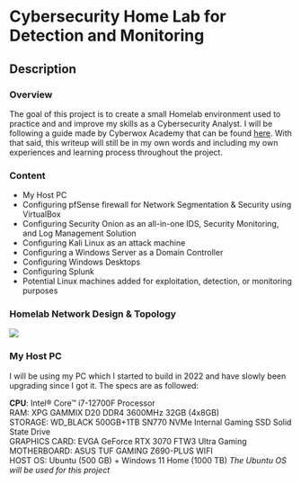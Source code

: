 <h1>Cybersecurity Home Lab for Detection and Monitoring</h1>

<h2>Description</h2>
<h3> Overview </h3>
<p> The goal of this project is to create a small Homelab environment used to practice and and improve my skills as a Cybersecurity Analyst. I will be following a guide made by Cyberwox Academy that can be found <a href = "https://cyberwoxacademy.com/building-a-cybersecurity-homelab-for-detection-monitoring/">here</a>. With that said, this writeup will still be in my own words and including my own experiences and learning process throughout the project.</p>
<h3> Content </h3>
<ul>
 <li>My Host PC</li>
 <li>Configuring pfSense firewall for Network Segmentation & Security using VirtualBox</li>
 <li>Configuring Security Onion as an all-in-one IDS, Security Monitoring, and Log Management Solution</li>
 <li>Configuring Kali Linux as an attack machine</li>
 <li>Configuring a Windows Server as a Domain Controller</li>
 <li>Configuring Windows Desktops</li>
 <li>Configuring Splunk</li>
 <li>Potential Linux machines added for exploitation, detection, or monitoring purposes</li>
</ul>
<h3>Homelab Network Design & Topology</h3>
<img src = "https://static.wixstatic.com/media/1f97f7_c3819a585fb44cc896e93c99d512ba1a~mv2.jpg/v1/fill/w_740,h_496,al_c,q_90/1f97f7_c3819a585fb44cc896e93c99d512ba1a~mv2.webp"/>
<h3>My Host PC</h3>
<p>I will be using my PC which I started to build in 2022 and have slowly been upgrading since I got it. The specs are as followed:
 
 <b>CPU</b>: Intel® Core™ i7-12700F Processor<br>
 RAM: XPG GAMMIX D20 DDR4 3600MHz 32GB (4x8GB)<br>
 STORAGE: WD_BLACK 500GB+1TB SN770 NVMe Internal Gaming SSD Solid State Drive<br>
 GRAPHICS CARD: EVGA GeForce RTX 3070 FTW3 Ultra Gaming<br>
 MOTHERBOARD: ASUS TUF GAMING Z690-PLUS WIFI<br>
 HOST OS: Ubuntu (500 GB) + Windows 11 Home (1000 TB) *The Ubuntu OS will be used for this project*<br>
</p>
<br />

<!--
 ```diff
- text in red
+ text in green
! text in orange
# text in gray
@@ text in purple (and bold)@@
```
--!>
